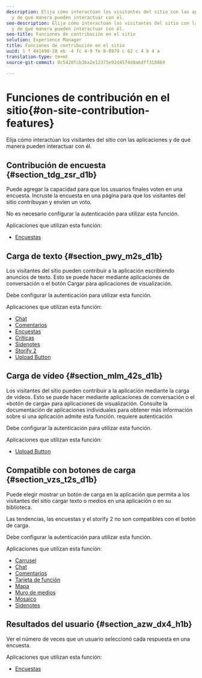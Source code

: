 ```yaml
---
description: Elija cómo interactúan los visitantes del sitio con las aplicaciones
  y de qué manera pueden interactuar con él.
seo-description: Elija cómo interactúan los visitantes del sitio con las aplicaciones
  y de qué manera pueden interactuar con él.
seo-title: Funciones de contribución en el sitio
solution: Experience Manager
title: Funciones de contribución en el sitio
uuid: 1 f 441490-28 eb -4 fc 4-9 fe 8-0879 c 62 c 4 b 4 a
translation-type: tm+mt
source-git-commit: 0c5420fcb3ba2e12375e92d4574d0a6dff310869

---
```



# Funciones de contribución en el sitio{#on-site-contribution-features}

Elija cómo interactúan los visitantes del sitio con las aplicaciones y de qué manera pueden interactuar con él.

## Contribución de encuesta {#section_tdg_zsr_d1b}

Puede agregar la capacidad para que los usuarios finales voten en una encuesta. Incruste la encuesta en una página para que los visitantes del sitio contribuyan y envíen un voto.

No es necesario configurar la autenticación para utilizar esta función.

Aplicaciones que utilizan esta función:

* [Encuestas](../c-about-apps/c-polls-app/c-polls-app.md#c_polls_app)

## Carga de texto {#section_pwy_m2s_d1b}

Los visitantes del sitio pueden contribuir a la aplicación escribiendo anuncios de texto. Esto se puede hacer mediante aplicaciones de conversación o el botón Cargar para aplicaciones de visualización.

Debe configurar la autenticación para utilizar esta función.

Aplicaciones que utilizan esta función:

* [Chat](../c-about-apps/c-chat-app/c-chat-app.md#c_chat_app)
* [Comentarios](/help/using/c-about-apps/c-comments/c-comments.md)
* [Encuestas](../c-about-apps/c-polls-app/c-polls-app.md#c_polls_app)
* [Críticas](../c-about-apps/c-reviews-app/c-reviews-app.md#c_reviews_app)
* [Sidenotes](../c-about-apps/c-sidenotes-app/c-sidenotes-app.md#c_sidenotes_app)
* [Storify 2](../c-about-apps/c-storify2/c-storify2.md#c_storify2)
* [Upload Button](../c-about-apps/c-upload-button-app/c-upload-button-app.md#c_upload_button_app)

## Carga de vídeo {#section_mlm_42s_d1b}

Los visitantes del sitio pueden contribuir a la aplicación mediante la carga de vídeos. Esto se puede hacer mediante aplicaciones de conversación o el «botón de carga» para aplicaciones de visualización. Consulte la documentación de aplicaciones individuales para obtener más información sobre si una aplicación admite esta función. requiere autenticación

Debe configurar la autenticación para utilizar esta función.

Aplicaciones que utilizan esta función:

* [Upload Button](../c-about-apps/c-upload-button-app/c-upload-button-app.md#c_upload_button_app)

## Compatible con botones de carga {#section_vzs_t2s_d1b}

Puede elegir mostrar un botón de carga en la aplicación que permita a los visitantes del sitio cargar texto o medios en una aplicación o en su biblioteca.

Las tendencias, las encuestas y el storify 2 no son compatibles con el botón de carga.

Debe configurar la autenticación para utilizar esta función.

Aplicaciones que utilizan esta función:

* [Carrusel](../c-about-apps/c-carousel-app/c-carousel-app.md#c_carousel_app)
* [Chat](../c-about-apps/c-chat-app/c-chat-app.md#c_chat_app)
* [Comentarios](/help/using/c-about-apps/c-comments/c-comments.md)
* [Tarjeta de función](../c-about-apps/c-feature-card-app/c-feature-card-app.md#c_feature_card_app)
* [Mapa](../c-about-apps/c-map-app/c-map-app.md#c_map_app)
* [Muro de medios](../c-about-apps/c-media-wall-app/c-media-wall-app.md#c_media_wall_app)
* [Mosaico](../c-about-apps/c-mosaic-app/c-mosaic-app.md#c_mosaic_app)
* [Sidenotes](../c-about-apps/c-sidenotes-app/c-sidenotes-app.md#c_sidenotes_app)

## Resultados del usuario {#section_azw_dx4_h1b}

Ver el número de veces que un usuario seleccionó cada respuesta en una encuesta.

Aplicaciones que utilizan esta función:

* [Encuestas](../c-about-apps/c-polls-app/c-polls-app.md#c_polls_app)

